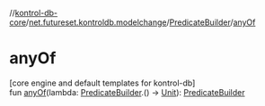 //[kontrol-db-core](../../../index.md)/[net.futureset.kontroldb.modelchange](../index.md)/[PredicateBuilder](index.md)/[anyOf](any-of.md)

# anyOf

[core engine and default templates for kontrol-db]\
fun [anyOf](any-of.md)(lambda: [PredicateBuilder](index.md).() -&gt; [Unit](https://kotlinlang.org/api/latest/jvm/stdlib/kotlin/-unit/index.html)): [PredicateBuilder](index.md)
